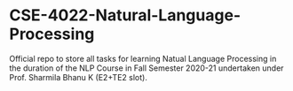 # CSE-4022-Natural-Language-Processing
Official repo to store all tasks for learning Natual Language Processing in the duration of the NLP Course in Fall Semester 2020-21 undertaken under Prof. Sharmila Bhanu K (E2+TE2 slot).
